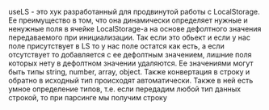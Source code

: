 useLS - это хук разработанный для продвинутой работы с LocalStorage. Ее преимущество в том, что она динамически определяет нужные и ненужные поля в ячейке LocalStorage-а на основе дефолтного значения передаваемого при инициализации. Так если это обьект и если у нас поле присутствует в LS то у нас поле остатся как есть, а если отсутствует то добавляется с ее дефолтным значением, лишние поля которых нету в дефолтном значении удаляются. Ее значениями могут быть типы string, number, array, object. Также конвертация в строку и обратно в исходный тип происходят автоматически. Также в ней есть умное определение типов, т.е. если передадим любой тип данных строкой, то при парсинге мы получим строку
